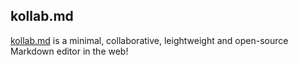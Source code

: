 ## kollab.md

[kollab.md](https://kollab.md) is a minimal, collaborative, leightweight and open-source Markdown editor in the web!
